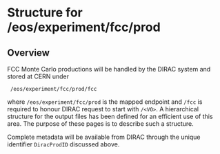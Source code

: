 # Structure for /eos/experiment/fcc/prod

## Overview
FCC Monte Carlo productions will be handled by the DIRAC system and stored at CERN under

```
 /eos/experiment/fcc/prod/fcc
```

where `/eos/experiment/fcc/prod` is the mapped endpoint and `/fcc` is required to honour DIRAC request to start with `/<VO>`.
A hierarchical structure for the output files has been defined for an efficient use of this area.
The purpose of these pages is to describe such a structure.

Complete metadata will be available from DIRAC through the unique identifier `DiracProdID` discussed above.



